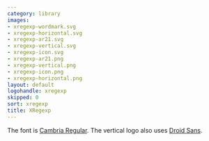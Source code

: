 ```yaml
---
category: library
images:
- xregexp-wordmark.svg
- xregexp-horizontal.svg
- xregexp-ar21.svg
- xregexp-vertical.svg
- xregexp-icon.svg
- xregexp-ar21.png
- xregexp-vertical.png
- xregexp-icon.png
- xregexp-horizontal.png
layout: default
logohandle: xregexp
skipped: 0
sort: xregexp
title: XRegexp
---
```


The font is [Cambria Regular](http://www.myfonts.com/fonts/ascender/cambria/regular/?refby=hackerlogos).
The vertical logo also uses [Droid Sans](http://www.myfonts.com/fonts/ascender/droid-sans-pro/bold/?refby=hackerlogos).